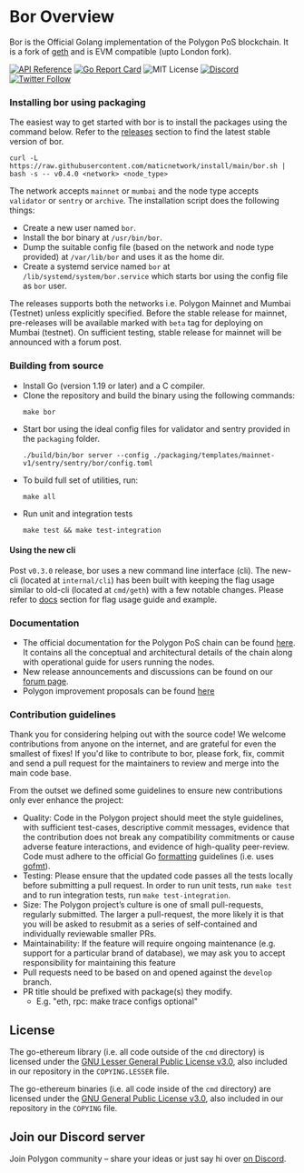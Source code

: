 # Bor Overview
Bor is the Official Golang implementation of the Polygon PoS blockchain. It is a fork of [geth](https://github.com/ethereum/go-ethereum) and is EVM compatible (upto London fork).

[![API Reference](
https://camo.githubusercontent.com/915b7be44ada53c290eb157634330494ebe3e30a/68747470733a2f2f676f646f632e6f72672f6769746875622e636f6d2f676f6c616e672f6764646f3f7374617475732e737667
)](https://pkg.go.dev/github.com/maticnetwork/bor)
[![Go Report Card](https://goreportcard.com/badge/github.com/maticnetwork/bor)](https://goreportcard.com/report/github.com/maticnetwork/bor)
![MIT License](https://img.shields.io/github/license/maticnetwork/bor)
[![Discord](https://img.shields.io/discord/714888181740339261?color=1C1CE1&label=Polygon%20%7C%20Discord%20%F0%9F%91%8B%20&style=flat-square)](https://discord.com/invite/0xPolygonDevs)
[![Twitter Follow](https://img.shields.io/twitter/follow/0xPolygon.svg?style=social)](https://twitter.com/0xPolygon)

### Installing bor using packaging

The easiest way to get started with bor is to install the packages using the command below. Refer to the [releases](https://github.com/maticnetwork/bor/releases) section to find the latest stable version of bor.
    
    curl -L https://raw.githubusercontent.com/maticnetwork/install/main/bor.sh | bash -s -- v0.4.0 <network> <node_type>

The network accepts `mainnet` or `mumbai` and the node type accepts `validator` or `sentry` or `archive`. The installation script does the following things:
- Create a new user named `bor`.
- Install the bor binary at `/usr/bin/bor`.
- Dump the suitable config file (based on the network and node type provided) at `/var/lib/bor` and uses it as the home dir.
- Create a systemd service named `bor` at `/lib/systemd/system/bor.service` which starts bor using the config file as `bor` user.

The releases supports both the networks i.e. Polygon Mainnet and Mumbai (Testnet) unless explicitly specified. Before the stable release for mainnet, pre-releases will be available marked with `beta` tag for deploying on Mumbai (testnet). On sufficient testing, stable release for mainnet will be announced with a forum post.

### Building from source

- Install Go (version 1.19 or later) and a C compiler.
- Clone the repository and build the binary using the following commands:
    ```shell
    make bor
    ```
- Start bor using the ideal config files for validator and sentry provided in the `packaging` folder.
    ```shell
    ./build/bin/bor server --config ./packaging/templates/mainnet-v1/sentry/sentry/bor/config.toml
    ```
- To build full set of utilities, run:
    ```shell
    make all
    ```
- Run unit and integration tests
    ```shell
    make test && make test-integration
    ```

#### Using the new cli

Post `v0.3.0` release, bor uses a new command line interface (cli). The new-cli (located at `internal/cli`) has been built with keeping the flag usage similar to old-cli (located at `cmd/geth`) with a few notable changes. Please refer to [docs](./docs) section for flag usage guide and example.

### Documentation

- The official documentation for the Polygon PoS chain can be found [here](https://wiki.polygon.technology/docs/pos/getting-started/). It contains all the conceptual and architectural details of the chain along with operational guide for users running the nodes.
- New release announcements and discussions can be found on our [forum page](https://forum.polygon.technology/).
- Polygon improvement proposals can be found [here](https://github.com/maticnetwork/Polygon-Improvement-Proposals/)

### Contribution guidelines

Thank you for considering helping out with the source code! We welcome contributions from anyone on the internet, and are grateful for even the smallest of fixes! If you'd like to contribute to bor, please fork, fix, commit and send a pull request for the maintainers to review and merge into the main code base. 

From the outset we defined some guidelines to ensure new contributions only ever enhance the project:

* Quality: Code in the Polygon project should meet the style guidelines, with sufficient test-cases, descriptive commit messages, evidence that the contribution does not break any compatibility commitments or cause adverse feature interactions, and evidence of high-quality peer-review. Code must adhere to the official Go [formatting](https://golang.org/doc/effective_go.html#formatting) guidelines (i.e. uses [gofmt](https://golang.org/cmd/gofmt/)).
* Testing: Please ensure that the updated code passes all the tests locally before submitting a pull request. In order to run unit tests, run `make test` and to run integration tests, run `make test-integration`.
* Size: The Polygon project’s culture is one of small pull-requests, regularly submitted. The larger a pull-request, the more likely it is that you will be asked to resubmit as a series of self-contained and individually reviewable smaller PRs.
* Maintainability: If the feature will require ongoing maintenance (e.g. support for a particular brand of database), we may ask you to accept responsibility for maintaining this feature
* Pull requests need to be based on and opened against the `develop` branch.
* PR title should be prefixed with package(s) they modify.
  * E.g. "eth, rpc: make trace configs optional"

## License

The go-ethereum library (i.e. all code outside of the `cmd` directory) is licensed under the
[GNU Lesser General Public License v3.0](https://www.gnu.org/licenses/lgpl-3.0.en.html),
also included in our repository in the `COPYING.LESSER` file.

The go-ethereum binaries (i.e. all code inside of the `cmd` directory) are licensed under the
[GNU General Public License v3.0](https://www.gnu.org/licenses/gpl-3.0.en.html), also
included in our repository in the `COPYING` file.

## Join our Discord server

Join Polygon community  – share your ideas or just say hi over [on Discord](https://discord.com/invite/0xPolygonDevs).
